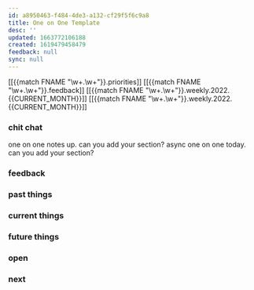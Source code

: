 ```yaml
---
id: a8950463-f484-4de3-a132-cf29f5f6c9a8
title: One on One Template
desc: ''
updated: 1663772106188
created: 1619479458479
feedback: null
sync: null
---
```


[[{{match FNAME "\w+\.\w+"}}.priorities]]
[[{{match FNAME "\w+\.\w+"}}.feedback]]
[[{{match FNAME "\w+\.\w+"}}.weekly.2022.{{CURRENT_MONTH}}]]
[[{{match FNAME "\w+\.\w+"}}.weekly.2022.{{CURRENT_MONTH}}]]

### chit chat

one on one notes up. can you add your section?
async one on one today. can you add your section?

### feedback

### past things

### current things

### future things

### open 

### next